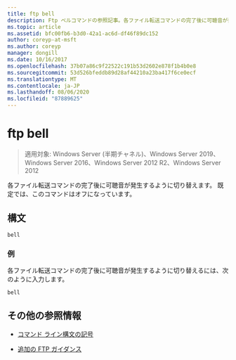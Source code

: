 ```yaml
---
title: ftp bell
description: Ftp ベルコマンドの参照記事。各ファイル転送コマンドの完了後に可聴音が発生するように切り替えます。
ms.topic: article
ms.assetid: bfc00fb6-b3d0-42a1-ac6d-df46f89dc152
author: coreyp-at-msft
ms.author: coreyp
manager: dongill
ms.date: 10/16/2017
ms.openlocfilehash: 37b07a86c9f22522c191b53d2602e878f1b4b0e8
ms.sourcegitcommit: 53d526bfeddb89d28af44210a23ba417f6ce0ecf
ms.translationtype: MT
ms.contentlocale: ja-JP
ms.lasthandoff: 08/06/2020
ms.locfileid: "87889625"
---
```

# <a name="ftp-bell"></a>ftp bell

> 適用対象: Windows Server (半期チャネル)、Windows Server 2019、Windows Server 2016、Windows Server 2012 R2、Windows Server 2012

各ファイル転送コマンドの完了後に可聴音が発生するように切り替えます。 既定では、このコマンドはオフになっています。

## <a name="syntax"></a>構文

```
bell
```

### <a name="examples"></a>例

各ファイル転送コマンドの完了後に可聴音が発生するように切り替えるには、次のように入力します。

```
bell
```

## <a name="additional-references"></a>その他の参照情報

- [コマンド ライン構文の記号](command-line-syntax-key.md)

- [追加の FTP ガイダンス](/previous-versions/orphan-topics/ws.10/cc756013(v=ws.10))
